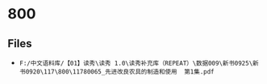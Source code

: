 # 800

## Files

- `F:/中文语料库/【01】读秀\读秀 1.0\读秀补充库（REPEAT）\数据009\新书0925\新书0920\117\800\11780065_先进改良农具的制造和使用  第1集.pdf`
